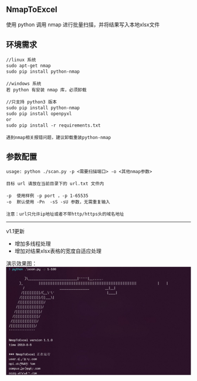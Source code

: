 ## NmapToExcel

使用 python 调用 nmap 进行批量扫描，并将结果写入本地xlsx文件

## 环境需求

```
//linux 系统
sudo apt-get nmap
sudo pip install python-nmap

//windows 系统
若 python 有安装 nmap 库，必须卸载

//只支持 python3 版本
sudo pip install python-nmap
sudo pip install openpyxl
or
sudo pip install -r requirements.txt

遇到nmap相关报错问题，建议卸载重装python-nmap
```

## 参数配置
```
usage: python ./scan.py -p <需要扫描端口> -o <其他nmap参数>

目标 url 请放在当前目录下的 url.txt 文件内

-p  使用样例 -p port ，-p 1-65535
-o  默认使用 -Pn  -sS -sU 参数，无需重复输入

注意：url只允许ip地址或者不带http/https头的域名地址     
```

------------------------------------------
v1.1更新

- 增加多线程处理
- 增加对结果xlsx表格的宽度自适应处理

演示效果图：
![](images/2019-08-07-10-38-55.png)